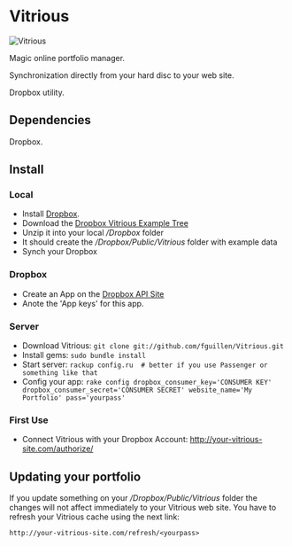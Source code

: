 # Vitrious
![Vitrious](http://farm5.static.flickr.com/4151/4987527096_2245385d8c.jpg)

Magic online portfolio manager.

Synchronization directly from your hard disc to your web site.

Dropbox utility.

## Dependencies

Dropbox.


## Install

### Local

* Install [Dropbox](https://www.dropbox.com/install).
* Download the [Dropbox Vitrious Example Tree](http://github.com/fguillen/Vitrious/blob/master/example/Dropbox_Tree_Example.zip)
* Unzip it into your local */Dropbox* folder
* It should create the */Dropbox/Public/Vitrious* folder with example data
* Synch your Dropbox

### Dropbox

* Create an App on the [Dropbox API Site](https://www.dropbox.com/developers/apps)
* Anote the 'App keys' for this app.

### Server

* Download Vitrious: `git clone git://github.com/fguillen/Vitrious.git`
* Install gems: `sudo bundle install`
* Start server: `rackup config.ru  # better if you use Passenger or something like that`
* Config your app: `rake config dropbox_consumer_key='CONSUMER KEY' dropbox_consumer_secret='CONSUMER SECRET' website_name='My Portfolio' pass='yourpass'`
    

### First Use

* Connect Vitrious with your Dropbox Account:
    http://your-vitrious-site.com/authorize/<yourpass>


## Updating your portfolio

If you update something on your */Dropbox/Public/Vitrious* folder the changes will not affect immediately to your Vitrious web site. You have to refresh your Vitrious cache using the next link:

    http://your-vitrious-site.com/refresh/<yourpass>
